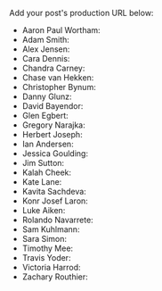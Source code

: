 Add your post's production URL below:

* Aaron Paul Wortham:
* Adam Smith:
* Alex Jensen:
* Cara Dennis:
* Chandra Carney:
* Chase van Hekken:
* Christopher Bynum:
* Danny Glunz:
* David Bayendor:
* Glen Egbert:
* Gregory Narajka:
* Herbert Joseph:
* Ian Andersen:
* Jessica Goulding:
* Jim Sutton:
* Kalah Cheek:
* Kate Lane:
* Kavita Sachdeva:
* Konr Josef Laron:
* Luke Aiken:
* Rolando Navarrete:
* Sam Kuhlmann:
* Sara Simon:
* Timothy Mee:
* Travis Yoder:
* Victoria Harrod:
* Zachary Routhier:
